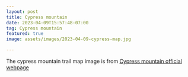 ```yaml
---
layout: post
title: Cypress mountain
date: 2023-04-09T15:57:48-07:00
tag: Cypress mountain
featured: true
image: assets/images/2023-04-09-cypress-map.jpg

---
```


The cypress mountain trail map image is from [Cypress mountain official webpage](https://cypressmountain.com/trail-maps-and-stats)

